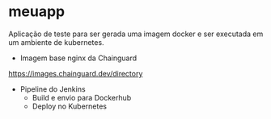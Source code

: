 # meuapp

Aplicação de teste para ser gerada uma imagem docker e ser executada em um ambiente de kubernetes.

- Imagem base nginx da Chainguard 

https://images.chainguard.dev/directory

- Pipeline do Jenkins
    - Build e envio para Dockerhub
    - Deploy no Kubernetes



